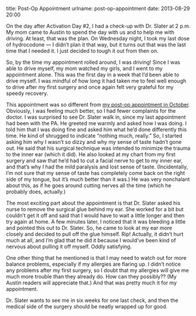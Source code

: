 title: Post-Op Appointment
urlname: post-op-appointment
date: 2013-08-29 20:00

On the day after Activation Day #2, I had a check-up with Dr. Slater at 2 p.m. My mom came to Austin to spend the day
with us and to help me with driving. At least, that was the plan. On Wednesday night, I took my last dose of hydrocodone
&mdash; I didn&#x02bc;t plan it that way, but it turns out that was the last time that I needed it. I just decided to
tough it out from then on.

So, by the time my appointment rolled around, I was driving! Since I was able to drive myself, my mom watched my girls,
and I went to my appointment alone. This was the first day in a week that I&#x02bc;d been able to drive myself. I was
mindful of how long it had taken me to feel well enough to drive after my first surgery and once again felt very
grateful for my speedy recovery.

This appointment was so different from [my post-op appointment in October][a]. Obviously, I was feeling much better, so
I had fewer complaints for the doctor. I was surprised to see Dr. Slater walk in, since my last appointment had been
with the PA. He greeted me warmly and asked how I was doing. I told him that I was doing fine and asked him what
he&#x02bc;d done differently this time. He kind of shrugged to indicate &ldquo;nothing much, really.&rdquo; So, I
started asking him why I wasn&#x02bc;t so dizzy and why my sense of taste hadn&#x02bc;t gone out. He said that his
surgical technique was intended to minimize the trauma to the inner ear (which it did). He also looked at my chart from
my first surgery and saw that he&#x02bc;d had to cut a facial nerve to get to my inner ear, and that&#x02bc;s why I had
the mild paralysis and lost sense of taste. (Incidentally, I&#x02bc;m not sure that my sense of taste has completely
come back on the right side of my tongue, but it&#x02bc;s much better than it was.) He was very nonchalant about this,
as if he goes around cutting nerves all the time (which he probably does, actually.)

[a]: {filename}/2012-10-18-post-op-appointment.md

The most exciting part about the appointment is that Dr. Slater asked his nurse to remove the surgical glue behind my
ear. She worked for a bit but couldn&#x02bc;t get it off and said that I would have to wait a little longer and then try
again at home. A few minutes later, I noticed that it was bleeding a little and pointed this out to Dr. Slater. So, he
came to look at my ear more closely and decided to pull off the glue himself. Rip! Actually, it didn&#x02bc;t hurt much
at all, and I&#x02bc;m glad that he did it because I would&#x02bc;ve been kind of nervous about pulling it off myself.
Oddly satisfying.

One other thing that he mentioned is that I may need to watch out for more balance problems, especially if my allergies
are flaring up. I didn&#x02bc;t notice any problems after my first surgery, so I doubt that my allergies will give me
much more trouble than they already do. How can they possibly?? (My Austin readers will appreciate that.) And that was
pretty much it for my appointment.

Dr. Slater wants to see me in six weeks for one last check, and then the medical side of the surgery should be neatly
wrapped up for good.
